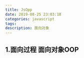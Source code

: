 ```yaml
---
title: JsOpp
date: 2019-08-25 23:03:18
categories: javascript
tags:
description: 面向对象 
---
```


## 1.面向过程 面向对象OOP